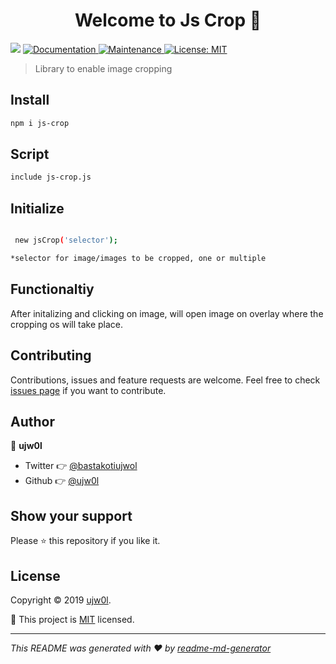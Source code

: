 <h1 align="center">Welcome to Js Crop 👋</h1>
<p>
  <img src="https://img.shields.io/badge/version-1.0.1-blue.svg?cacheSeconds=2592000" />
  <a href="https://github.com/ujw0l/js-crop#readme">
    <img alt="Documentation" src="https://img.shields.io/badge/documentation-yes-brightgreen.svg" target="_blank" />
  </a>
  <a href="https://github.com/ujw0l/js-crop/graphs/commit-activity">
    <img alt="Maintenance" src="https://img.shields.io/badge/Maintained%3F-yes-green.svg" target="_blank" />
  </a>
  <a href="https://github.com/ujw0l/js-crop/blob/master/LICENSE">
    <img alt="License: MIT" src="https://img.shields.io/badge/License-MIT-yellow.svg" target="_blank" />
  </a>
</p>

> Library to enable image cropping

## Install

```sh
npm i js-crop
```

## Script

```sh
include js-crop.js
```

## Initialize 

```sh

 new jsCrop('selector');

*selector for image/images to be cropped, one or multiple
```

## Functionaltiy 

After initalizing and clicking on image, will open image on overlay where the cropping os will take place.   


## Contributing

Contributions, issues and feature requests are welcome. Feel free to check [issues page](https://github.com/ujw0l/js-crop/issues) if you want to contribute.

## Author

👤 **ujw0l**

* Twitter 👉 [@bastakotiujwol](https://twitter.com/bastakotiujwol)
* Github 👉 [@ujw0l](https://github.com/ujw0l)

## Show your support

Please ⭐️ this repository if you like it.

## License

Copyright © 2019 [ujw0l](https://github.com/ujw0l).

📜 This project is [MIT](https://github.com/ujw0l/js-crop/blob/master/LICENSE) licensed.

***
_This README was generated with ❤️ by [readme-md-generator](https://github.com/kefranabg/readme-md-generator)_